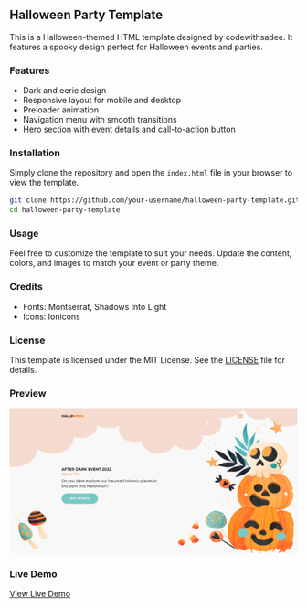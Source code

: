 ## Halloween Party Template

This is a Halloween-themed HTML template designed by codewithsadee. It features a spooky design perfect for Halloween events and parties.

### Features
- Dark and eerie design
- Responsive layout for mobile and desktop
- Preloader animation
- Navigation menu with smooth transitions
- Hero section with event details and call-to-action button

### Installation
Simply clone the repository and open the `index.html` file in your browser to view the template.

```bash
git clone https://github.com/your-username/halloween-party-template.git
cd halloween-party-template
```

### Usage
Feel free to customize the template to suit your needs. Update the content, colors, and images to match your event or party theme.

### Credits
- Fonts: Montserrat, Shadows Into Light
- Icons: Ionicons

### License
This template is licensed under the MIT License. See the [LICENSE](LICENSE) file for details.

### Preview
![Halloween Party Template](./preview.png)

### Live Demo
[View Live Demo](https://halloween-landing-page-pied.vercel.app)
